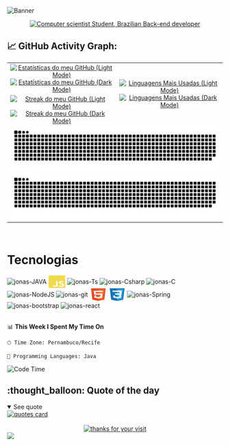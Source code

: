 ![Banner](https://res.cloudinary.com/superfolio/image/upload/v1620689979/68747470733a2f2f692e70696e696d672e636f6d2f6f726967696e616c732f63362f33332f63322f63363333633230656465383266306530636564376435373064626533613166332e676966_yjuh2s.gif)


<div align="center">
     <a href="https://git.io/typing-svg"><img src="https://readme-typing-svg.demolab.com?font=Roboto+Slab&color=%ad3443CE&size=30&center=true&vCenter=true&width=450&lines=I'm+Jonas;Computer+Scientist+Student;Brazilian+Backend+Dev" alt="Computer scientist Student, Brazilian Back-end developer"></a>
</div>



## 📈 GitHub Activity Graph:

<table align="center">
  <tr>
    <td align="center">
      <a href="https://github.com/JonasSMendes#gh-light-mode-only">
        <img src="https://github-readme-stats.vercel.app/api?username=JonasSMendes&show_icons=true&theme=default&include_all_commits=true#gh-light-mode-only" alt="Estatísticas do meu GitHub (Light Mode)"/>
      </a>
      <a href="https://github.com/JonasSMendes#gh-dark-mode-only">
        <img src="https://github-readme-stats.vercel.app/api?username=JonasSMendes&show_icons=true&theme=tokyonight&include_all_commits=true#gh-dark-mode-only" alt="Estatísticas do meu GitHub (Dark Mode)"/>
      </a>
    </td>
    <td rowspan="2" align="center">
      <a href="https://github.com/JonasSMendes#gh-light-mode-only">
        <img src="https://github-readme-stats.vercel.app/api/top-langs/?username=JonasSMendes&theme=default&langs_count=8#gh-light-mode-only" alt="Linguagens Mais Usadas (Light Mode)"/>
      </a>
      <a href="https://github.com/JonasSMendes#gh-dark-mode-only">
        <img src="https://github-readme-stats.vercel.app/api/top-langs/?username=JonasSMendes&theme=tokyonight&langs_count=8#gh-dark-mode-only" alt="Linguagens Mais Usadas (Dark Mode)"/>
      </a>
    </td>
  </tr>
  <tr>
    <td align="center">
      <a href="https://github.com/JonasSMendes#gh-light-mode-only">
        <img src="https://github-readme-streak-stats.herokuapp.com/?user=JonasSMendes&theme=default" alt="Streak do meu GitHub (Light Mode)"/>
      </a>
      <a href="https://github.com/JonasSMendes#gh-dark-mode-only">
        <img src="https://github-readme-streak-stats.herokuapp.com/?user=JonasSMendes&theme=tokyonight" alt="Streak do meu GitHub (Dark Mode)"/>
      </a>
    </td>
  </tr>
  <tr>
    <td colspan="2" align="center">
      <a href="https://github.com/JonasSMendes#gh-light-mode-only">
        <img src="https://raw.githubusercontent.com/platane/snk/output/github-contribution-grid-snake.svg?user=JonasSMendes&theme=github-light" alt="Snake de Contribuições (Light Mode)"/>
      </a>
      <a href="https://github.com/JonasSMendes#gh-dark-mode-only">
        <img src="https://raw.githubusercontent.com/platane/snk/output/github-contribution-grid-snake.svg?user=JonasSMendes&theme=github-dark" alt="Snake de Contribuições (Dark Mode)"/>
      </a>
    </td>
  </tr>
</table>

<br/>

<div style="display: inline_block">
  <h1>Tecnologias</h1>
  <img align="center" alt="jonas-JAVA" height="30" width="40" src="https://cdn.jsdelivr.net/gh/devicons/devicon/icons/java/java-original-wordmark.svg" />
  <img align="center" alt="jonas-Js" height="30" width="40" src="https://raw.githubusercontent.com/devicons/devicon/master/icons/javascript/javascript-plain.svg">
  <img align="center" alt="jonas-Ts" height="30" width="40" src="https://cdn.jsdelivr.net/gh/devicons/devicon/icons/typescript/typescript-original.svg" />
  <img align="center" alt="jonas-Csharp" height="30" width="40" src="https://cdn.jsdelivr.net/gh/devicons/devicon@latest/icons/csharp/csharp-original.svg" />
  <img align="center" alt="jonas-C" height="30" width="40" src="https://cdn.jsdelivr.net/gh/devicons/devicon@latest/icons/c/c-original.svg" />
  <img align="center" alt="jonas-NodeJS" height="30" width="40" src="https://cdn.jsdelivr.net/gh/devicons/devicon@latest/icons/nodejs/nodejs-original-wordmark.svg" />
 
  <img align="center" alt="jonas-git" height="30" width="40" src="https://cdn.jsdelivr.net/gh/devicons/devicon/icons/git/git-original.svg" />
  <img align="center" alt="jonas-HTML" height="30" width="40" src="https://raw.githubusercontent.com/devicons/devicon/master/icons/html5/html5-original.svg">
  <img align="center" alt="jonas-CSS" height="30" width="40" src="https://raw.githubusercontent.com/devicons/devicon/master/icons/css3/css3-original.svg">
  <img align="center" alt="jonas-Spring" height="30" width="40" src="https://cdn.jsdelivr.net/gh/devicons/devicon@latest/icons/spring/spring-original-wordmark.svg" />
  <img align="center" alt="jonas-bootstrap" height="30" width="40" src="https://cdn.jsdelivr.net/gh/devicons/devicon/icons/bootstrap/bootstrap-original.svg"/>
  <img align="center" alt="jonas-react" height="30" width="40" src="https://cdn.jsdelivr.net/gh/devicons/devicon/icons/react/react-original-wordmark.svg" />
</div>

<br/>

📊 **This Week I Spent My Time On** 

```text
🕑︎ Time Zone: Pernambuco/Recife

💬 Programming Languages: Java
```
![Code Time](http://img.shields.io/badge/Code%20Time-87%20hrs%2026%20mins-blue)

<h2>:thought_balloon: Quote of the day</h2>
<details open>
    <summary>See quote</summary>
    <a href="https://github.com/piyushsuthar/github-readme-quotes">
        <img src="https://quotes-github-readme.vercel.app/api?type=horizontal&theme=tokyonight" alt="quotes card">
    </a>
</details>

<br/>

<div align="center">
    <a href="https://git.io/typing-svg">
        <img alt="thanks for your visit" src="https://readme-typing-svg.demolab.com?font=Roboto+Slab&size=24&pause=1000&color=7E3ACECE&center=true&vCenter=true&width=435&lines=Thanks+for+your+visit!" >
    </a>
</div>

<img src="https://imgur.com/rilHVxA.png"/> 
